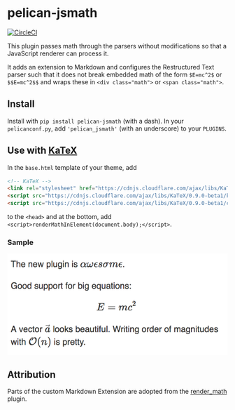 # pelican-jsmath

[![CircleCI](https://circleci.com/gh/svenkreiss/pelican-jsmath/tree/master.svg?style=svg)](https://circleci.com/gh/svenkreiss/pelican-jsmath/tree/master)

This plugin passes math through the parsers without modifications so that a
JavaScript renderer can process it.

It adds an extension to Markdown and configures the Restructured Text
parser such that it does not break embedded math of the form `$E=mc^2$` or
`$$E=mc^2$$` and wraps these in `<div class="math">` or `<span class="math">`.

## Install

Install with `pip install pelican-jsmath` (with a dash). In your
`pelicanconf.py`, add `'pelican_jsmath'` (with an underscore) to your `PLUGINS`.

## Use with [KaTeX](https://github.com/Khan/KaTeX)

In the `base.html` template of your theme, add

```html
<!-- KaTeX -->
<link rel="stylesheet" href="https://cdnjs.cloudflare.com/ajax/libs/KaTeX/0.9.0-beta1/katex.min.css" integrity="sha384-VEnyslhHLHiYPca9KFkBB3CMeslnM9CzwjxsEbZTeA21JBm7tdLwKoZmCt3cZTYD" crossorigin="anonymous" />
<script src="https://cdnjs.cloudflare.com/ajax/libs/KaTeX/0.9.0-beta1/katex.min.js" integrity="sha384-O4hpKqcplNCe+jLuBVEXC10Rn1QEqAmX98lKAIFBEDxZI0a+6Z2w2n8AEtQbR4CD" crossorigin="anonymous"></script>
<script src="https://cdnjs.cloudflare.com/ajax/libs/KaTeX/0.9.0-beta1/contrib/auto-render.min.js" integrity="sha384-IiI65aU9ZYub2MY9zhtKd1H2ps7xxf+eb2YFG9lX6uRqpXCvBTOidPRCXCrQ++Uc" crossorigin="anonymous"></script>
```

to the `<head>` and at the bottom, add
`<script>renderMathInElement(document.body);</script>`.

### Sample

![KaTeX sample](sample.png)


## Attribution

Parts of the custom Markdown Extension are adopted from the
[render_math](https://github.com/barrysteyn/pelican_plugin-render_math) plugin.
